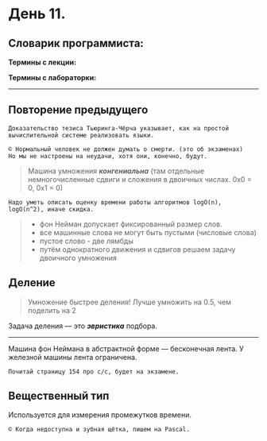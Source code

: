 # День 11. 

## Словарик программиста:

**Термины с лекции:**


**Термины с лабораторки:**

***
## Повторение предыдущего

`Доказательство тезиса Тьюринга-Чёрча указывает, как на простой вычислительной системе реализовать языки.`

	© Нормальный человек не должен думать о смерти. (это об экзаменах)
	Но мы не настроены на неудачи, хотя они, конечно, будут.

> Машина умножения ***конгениальна*** (там отдельные немногочисленные сдвиги и сложения в двоичных числах. 0х0 = 0, 0х1 = 0)

	Надо уметь описать оценку времени работы алгоритмов logO(n), logO(n^2), иначе скидка.

> - фон Нейман допускает фиксированный размер слов.
> - все машинные слова не могут быть пустыми (числовые слова)
> - пустое слово - две лямбды
> - путём однократного движения и сдвигов решаем задачу двоичного умножения

## Деление

> Умножение быстрее деления!
> Лучше умножить на 0.5, чем поделить на 2

Задача деления — это ***эвристика*** подбора.
***
Машина фон Неймана в абстрактной форме — бесконечная лента.
У железной машины лента ограничена.

	Почитай страницу 154 про с/с, будет на экзамене.

## Вещественный тип

Используется для измерения промежутков времени.

	© Когда недоступна и зубная щётка, пишем на Pascal.

